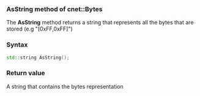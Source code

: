 ### AsString method of cnet::Bytes

The **AsString** method returns a string that represents all the bytes that are stored (e.g "[0xFF,0xFF]")
### Syntax
```C++
std::string AsString();
```

### Return value
A string that contains the bytes representation